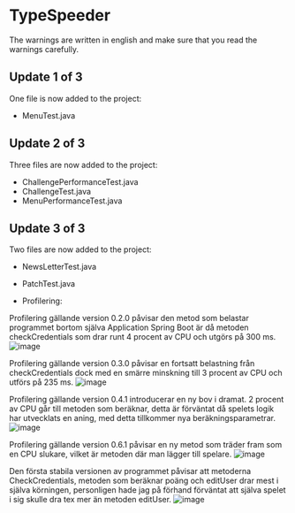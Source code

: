 # TypeSpeeder

The warnings are written in english and make sure that you read the warnings carefully.

## Update 1 of 3
One file is now added to the project:

* MenuTest.java



## Update 2 of 3
Three files are now added to the project:

* ChallengePerformanceTest.java
* ChallengeTest.java
* MenuPerformanceTest.java

## Update 3 of 3
Two files are now added to the project:

* NewsLetterTest.java
* PatchTest.java

* Profilering:
 
Profilering gällande version 0.2.0 påvisar den metod som belastar programmet bortom själva Application Spring Boot är då metoden checkCredentials som drar runt 4 procent av CPU och utgörs på 300 ms. 
 ![image](https://github.com/Kerem1989/TypeSpeeder/assets/98690898/84ae3470-6d2b-47ce-89e5-e80233499921)

Profilering gällande version 0.3.0 påvisar en fortsatt belastning från checkCredentials dock med en smärre minskning till 3 procent av CPU och utförs på 235 ms. 
 ![image](https://github.com/Kerem1989/TypeSpeeder/assets/98690898/ccc736a4-2b65-4ad2-bb36-656d3e3a417d)

Profilering gällande version 0.4.1 introducerar en ny bov i dramat. 2 procent av CPU går till metoden som beräknar, detta är förväntat då spelets logik har utvecklats en aning, med detta tillkommer nya beräkningsparametrar. 
 ![image](https://github.com/Kerem1989/TypeSpeeder/assets/98690898/35f17a6b-640a-4df5-9bb1-16d4c573623e)

Profilering gällande version 0.6.1 påvisar en ny metod som träder fram som en CPU slukare, vilket är metoden där man lägger till spelare. 
 ![image](https://github.com/Kerem1989/TypeSpeeder/assets/98690898/36ccc0ba-f837-459d-ac8b-088b745171c8)

Den första stabila versionen av programmet påvisar att metoderna CheckCredentials, metoden som beräknar poäng och editUser drar mest i själva körningen, personligen hade jag på förhand förväntat att själva spelet i sig skulle dra tex mer än metoden editUser. 
![image](https://github.com/Kerem1989/TypeSpeeder/assets/98690898/dd8267f3-db72-40e0-9a7a-5d3880e7718f)
